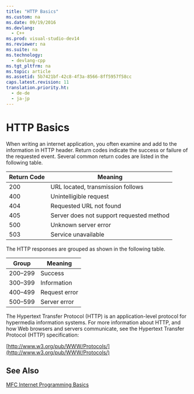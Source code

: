 ```yaml
---
title: "HTTP Basics"
ms.custom: na
ms.date: 09/19/2016
ms.devlang: 
  - C++
ms.prod: visual-studio-dev14
ms.reviewer: na
ms.suite: na
ms.technology: 
  - devlang-cpp
ms.tgt_pltfrm: na
ms.topic: article
ms.assetid: 5b7421bf-42c8-4f3a-8566-8ff5957f58cc
caps.latest.revision: 11
translation.priority.ht: 
  - de-de
  - ja-jp
---
```

# HTTP Basics
When writing an internet application, you often examine and add to the information in HTTP header. Return codes indicate the success or failure of the requested event. Several common return codes are listed in the following table.  
  
|Return Code|Meaning|  
|-----------------|-------------|  
|200|URL located, transmission follows|  
|400|Unintelligible request|  
|404|Requested URL not found|  
|405|Server does not support requested method|  
|500|Unknown server error|  
|503|Service unavailable|  
  
 The HTTP responses are grouped as shown in the following table.  
  
|Group|Meaning|  
|-----------|-------------|  
|200–299|Success|  
|300–399|Information|  
|400–499|Request error|  
|500–599|Server error|  
  
 The Hypertext Transfer Protocol (HTTP) is an application-level protocol for hypermedia information systems. For more information about HTTP, and how Web browsers and servers communicate, see the Hypertext Transfer Protocol (HTTP) specification:  
  
 [http://www.w3.org/pub/WWW/Protocols/](http://www.w3.org/pub/WWW/Protocols/)  
  
## See Also  
 [MFC Internet Programming Basics](../vs140/MFC-Internet-Programming-Basics.md)